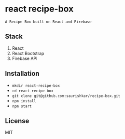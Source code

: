 # react recipe-box

`A Recipe Box built on React and Firebase`

## Stack 
  1. React
  2. React Bootstrap
  3. Firebase API

## Installation

*  `mkdir react-recipe-box`
*  `cd react-recipe-box`
*  `git clone git@github.com:saurishkar/recipe-box.git`
*  `npm install`
* `npm start`

## License
MIT